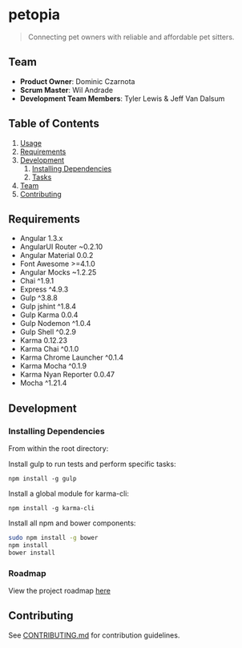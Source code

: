# petopia

> Connecting pet owners with reliable and affordable pet sitters.

## Team

  - __Product Owner__: Dominic Czarnota
  - __Scrum Master__: Wil Andrade
  - __Development Team Members__: Tyler Lewis & Jeff Van Dalsum

## Table of Contents

1. [Usage](#Usage)
1. [Requirements](#requirements)
1. [Development](#development)
    1. [Installing Dependencies](#installing-dependencies)
    1. [Tasks](#tasks)
1. [Team](#team)
1. [Contributing](#contributing)

## Requirements

- Angular 1.3.x
- AngularUI Router ~0.2.10
- Angular Material 0.0.2
- Font Awesome >=4.1.0
- Angular Mocks ~1.2.25
- Chai ^1.9.1
- Express ^4.9.3
- Gulp ^3.8.8
- Gulp jshint ^1.8.4
- Gulp Karma 0.0.4
- Gulp Nodemon ^1.0.4
- Gulp Shell ^0.2.9
- Karma 0.12.23
- Karma Chai ^0.1.0
- Karma Chrome Launcher ^0.1.4
- Karma Mocha ^0.1.9
- Karma Nyan Reporter 0.0.47
- Mocha ^1.21.4

## Development

### Installing Dependencies

From within the root directory:

Install gulp to run tests and perform specific tasks:
```
npm install -g gulp
```

Install a global module for karma-cli:
```
npm install -g karma-cli
```

Install all npm and bower components:

```sh
sudo npm install -g bower
npm install
bower install
```




### Roadmap

View the project roadmap [here](https://github.com/StrawberryFieldz/petopia_client/issues)


## Contributing

See [CONTRIBUTING.md](https://github.com/StrawberryFieldz/petopia_client/blob/master/CONTRIBUTING.md) for contribution guidelines.
